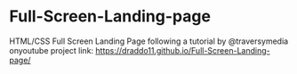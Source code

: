 # Full-Screen-Landing-page
HTML/CSS Full Screen Landing Page
following a tutorial by @traversymedia onyoutube 
project link: https://draddo11.github.io/Full-Screen-Landing-page/
